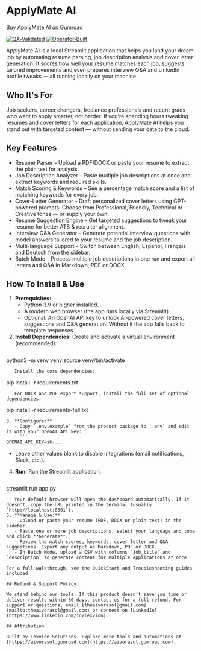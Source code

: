 # ApplyMate AI

[Buy ApplyMate AI on Gumroad](https://aivorasol.gumroad.com/l/lexvion)

[![QA‑Validated](https://img.shields.io/badge/QA--Validated-brightgreen)](https://aivorasol.gumroad.com) [![Operator‑Built](https://img.shields.io/badge/Operator--Built-blue)](https://github.com/Bigmannot23)

ApplyMate AI is a local Streamlit application that helps you land your dream job by automating resume parsing, job description analysis and cover letter generation. It scores how well your resume matches each job, suggests tailored improvements and even prepares interview Q&A and LinkedIn profile tweaks — all running locally on your machine.

## Who It's For

Job seekers, career changers, freelance professionals and recent grads who want to apply smarter, not harder. If you're spending hours tweaking resumes and cover letters for each application, ApplyMate AI helps you stand out with targeted content — without sending your data to the cloud.

## Key Features

- Resume Parser – Upload a PDF/DOCX or paste your resume to extract the plain text for analysis.
- Job Description Analyzer – Paste multiple job descriptions at once and extract keywords and required skills.
- Match Scoring & Keywords – See a percentage match score and a list of matching keywords for every job.
- Cover-Letter Generator – Draft personalized cover letters using GPT-powered prompts. Choose from Professional, Friendly, Technical or Creative tones — or supply your own.
- Resume Suggestion Engine – Get targeted suggestions to tweak your resume for better ATS & recruiter alignment.
- Interview Q&A Generator – Generate potential interview questions with model answers tailored to your resume and the job description.
- Multi-language Support – Switch between English, Español, Français and Deutsch from the sidebar.
- Batch Mode – Process multiple job descriptions in one run and export all letters and Q&A in Markdown, PDF or DOCX.

## How To Install & Use

1. **Prerequisites:**
   - Python 3.9 or higher installed.
   - A modern web browser (the app runs locally via Streamlit).
   - Optional: An OpenAI API key to unlock AI-powered cover letters, suggestions and Q&A generation. Without it the app falls back to template responses.
2. **Install Dependencies:**
   Create and activate a virtual environment (recommended):
   ```
python3 -m venv venv
source venv/bin/activate
```
   Install the core dependencies:
   ```
pip install -r requirements.txt
```
   For DOCX and PDF export support, install the full set of optional dependencies:
   ```
pip install -r requirements-full.txt
```
3. **Configure:**
   - Copy `.env.example` from the product package to `.env` and edit it with your OpenAI API key:
   - ```
OPENAI_API_KEY=sk-...
```
   - Leave other values blank to disable integrations (email notifications, Slack, etc.).
4. **Run:**
   Run the Streamlit application:
   ```
streamlit run app.py
```
   Your default browser will open the dashboard automatically. If it doesn't, copy the URL printed in the terminal (usually `http://localhost:8501`).
5. **Manage & Use:**
   - Upload or paste your resume (PDF, DOCX or plain text) in the sidebar.
   - Paste one or more job descriptions, select your language and tone and click **Generate**.
   - Review the match scores, keywords, cover letter and Q&A suggestions. Export any output as Markdown, PDF or DOCX.
   - In Batch Mode, upload a CSV with columns `job_title` and `description` to generate content for multiple applications at once.

For a full walkthrough, see the QuickStart and Troubleshooting guides included.

## Refund & Support Policy

We stand behind our tools. If this product doesn’t save you time or deliver results within 60 days, contact us for a full refund. For support or questions, email [theaivorasol@gmail.com](mailto:theaivorasol@gmail.com) or connect on [LinkedIn](https://www.linkedin.com/in/lexvion).

## Attribution

Built by Lexvion Solutions. Explore more tools and automations at [https://aivorasol.gumroad.com](https://aivorasol.gumroad.com).
